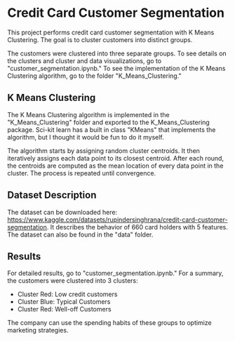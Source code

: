 # Credit Card Customer Segmentation
This project performs credit card customer segmentation with K Means Clustering. The goal is to cluster customers into distinct groups.

The customers were clustered into three separate groups. To see details on the clusters and cluster and data visualizations, go to "customer_segmentation.ipynb." To see the implementation of the K Means Clustering algorithm, go to the folder "K_Means_Clustering."

## K Means Clustering
The K Means Clustering algorithm is implemented in the "K_Means_Clustering" folder and exported to the K_Means_Clustering package. Sci-kit learn has a built in class "KMeans" that implements the algorithm, but I thought it would be fun to do it myself.

The algorithm starts by assigning random cluster centroids. It then iteratively assigns each data point to its closest centroid. After each round, the centroids are computed as the mean location of every data point in the cluster. The process is repeated until convergence.

## Dataset Description
The dataset can be downloaded here: https://www.kaggle.com/datasets/rupindersinghrana/credit-card-customer-segmentation. It describes the behavior of 660 card holders with 5 features. The dataset can also be found in the "data" folder.

## Results
For detailed results, go to "customer_segmentation.ipynb." For a summary, the customers were clustered into 3 clusters:

- Cluster Red: Low credit customers
- Cluster Blue: Typical Customers
- Cluster Red: Well-off Customers 

The company can use the spending habits of these groups to optimize marketing strategies.